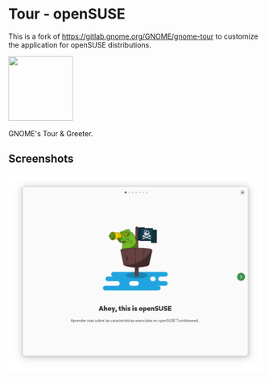 # Tour - openSUSE

This is a fork of https://gitlab.gnome.org/GNOME/gnome-tour to customize the application for openSUSE distributions.

<img src="./data/icons/org.gnome.Tour.svg" width="128" height="128" />
<p>GNOME's Tour & Greeter.</p>

## Screenshots

![screenshot](./data/resources/screenshots/opensuse.png)

